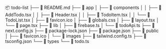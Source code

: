 📦 todo-list
├── 📄 README.md
├── 📂 app
│   ├── 📂 components
│   │   ├── 📄 AddTodo.tsx
│   │   ├── 📄 Header.tsx
│   │   ├── 📄 TodoItem.tsx
│   │   └── 📄 TodoList.tsx
│   ├── 📄 favicon.ico
│   ├── 📄 globals.css
│   ├── 📄 layout.tsx
│   └── 📄 page.tsx
├── 📂 lib
│   ├── 📄 firebase.ts
│   └── 📄 todoApi.ts
├── 📄 next.config.js
├── 📄 package-lock.json
├── 📄 package.json
├── 📂 public
│   ├── 📄 favicon.ico
│   └── 📄 images
├── 📄 tailwind.config.ts
├── 📄 tsconfig.json
└── 📂 types
    └── 📄 todo.ts